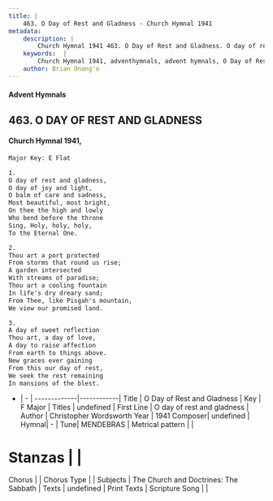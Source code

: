```yaml
---
title: |
    463. O Day of Rest and Gladness - Church Hymnal 1941
metadata:
    description: |
        Church Hymnal 1941 463. O Day of Rest and Gladness. O day of rest and gladness, O day of joy and light, O balm of care and sadness, Most beautiful, most bright, On thee the high and lowly Who bend before the throne Sing, Holy, holy, holy, To the Eternal One. 
    keywords:  |
        Church Hymnal 1941, adventhymnals, advent hymnals, O Day of Rest and Gladness, O day of rest and gladness. 
    author: Brian Onang'o
---
```


#### Advent Hymnals
## 463. O DAY OF REST AND GLADNESS
####  Church Hymnal 1941,

```txt
Major Key: E Flat

1.
O day of rest and gladness,
O day of joy and light,
O balm of care and sadness,
Most beautiful, most bright,
On thee the high and lowly
Who bend before the throne
Sing, Holy, holy, holy,
To the Eternal One.

2.
Thou art a port protected
From storms that round us rise;
A garden intersected
With streams of paradise;
Thou art a cooling fountain
In life's dry dreary sand;
From Thee, like Pisgah's mountain,
We view our promised land.

3.
A day of sweet reflection
Thou art, a day of love,
A day to raise affection
From earth to things above.
New graces ever gaining
From this our day of rest,
We seek the rest remaining
In mansions of the blest.

```

- |   -  |
-------------|------------|
Title | O Day of Rest and Gladness |
Key | F Major |
Titles | undefined |
First Line | O day of rest and gladness |
Author | Christopher Wordsworth
Year | 1941
Composer| undefined |
Hymnal|  - |
Tune| MENDEBRAS |
Metrical pattern | |
# Stanzas |  |
Chorus |  |
Chorus Type |  |
Subjects | The Church and Doctrines: The Sabbath |
Texts | undefined |
Print Texts | 
Scripture Song |  |
    
